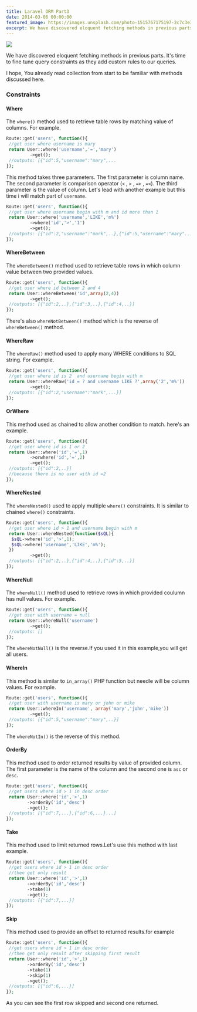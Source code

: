 ```yaml
---
title: Laravel ORM Part3
date: 2014-03-06 00:00:00
featured_image: https://images.unsplash.com/photo-1515767175197-2c7c3e3a3959
excerpt: We have discovered eloquent fetching methods in previous parts. It's time to fine tune query constraints as they add custom rules to our queries.
---
```


![](https://images.unsplash.com/photo-1515767175197-2c7c3e3a3959)

We have discovered eloquent fetching methods in previous parts. It's time to fine tune query constraints as they add custom rules to our queries.

I hope, You already read collection from start to be familiar with methods discussed here.

### Constraints

#### Where

The `where()` method used to retrieve table rows by matching value of columns. For example.

```php
Route::get('users', function(){
 //get user where username is mary
 return User::where('username','=','mary')
         ->get();
 //outputs: [{"id":5,"username":"mary",...
});
```

This method takes three parameters. The first parameter is column name. The second parameter is comparison operator (`<` , `>` , `=>` , `=<`). The third parameter is the value of column. Let's lead with another example but this time i will match part of `username`.

```php
Route::get('users', function(){
 //get user where username begin with m and id more than 1
 return User::where('username','LIKE','m%')
         ->where('id','>','1')
         ->get();
 //outputs: [{"id":2,"username":"mark",..},{"id":5,"username":"mary"...}]
});
```

#### WhereBetween

The `whereBetween()` method used to retrieve table rows in which column value between two provided values.

```php
Route::get('users', function(){
 //get user where id between 2 and 4
 return User::whereBetween('id',array(2,4))
         ->get();
 //outputs: [{"id":2,..},{"id":3,..},{"id":4,..}]
});
```

There's also `whereNotBetween()` method which is the reverse of `whereBetween()` method.

#### WhereRaw

The `whereRaw()` method used to apply many WHERE conditions to SQL string. For example.

```php
Route::get('users', function(){
 //get user where id is 2  and username begin with m
 return User::whereRaw('id = ? and username LIKE ?',array('2','m%'))
         ->get();
 //outputs: [{"id":2,"username":"mark",...}]
});
```

#### OrWhere

This method used as chained to allow another condition to match. here's an example.

```php
Route::get('users', function(){
 //get user where id is 1 or 2
 return User::where('id','=',1)
         ->orwhere('id','=',2)
         ->get();
 //outputs: [{"id":2,..}]
 //because there is no user with id =2
});
```

#### WhereNested

The `whereNested()` used to apply multiple `where()` constraints. It is similar to chained `where()` constraints.

```php
Route::get('users', function(){
 //get user where id > 1 and username begin with m
 return User::whereNested(function($sQL){
  $sQL->where('id','>',1);
  $sQL->where('username','LIKE','m%');
 })
         ->get();
 //outputs: [{"id":2,..},{"id":4,..},{"id":5,..}]
});
```

#### WhereNull

The `whereNull()` method used to retrieve rows in which provided coulumn has null values. For example.

```php
Route::get('users', function(){
 //get user with username = null
 return User::whereNull('username')
         ->get();
 //outputs: []
});
```

The `whereNotNull()` is the reverse.If you used it in this example,you will get all users.

#### WhereIn

This method is similar to `in_array()` PHP function but needle will be column values. For example.

```php
Route::get('users', function(){
 //get user with username is mary or john or mike
 return User::whereIn('username', array('mary','john','mike'))
         ->get();
 //outputs: [{"id":5,"username":"mary",..}]
});
```

The `whereNotIn()` is the reverse of this method.

#### OrderBy

This method used to order returned results by value of provided column. The first parameter is the name of the column and the second one is `asc` or `desc`.

```php
Route::get('users', function(){
 //get users where id > 1 in desc order
 return User::where('id','>',1)
        ->orderBy('id','desc')
        ->get();
 //outputs: [{"id":7,...},{"id":6,...}...]
});
```

#### Take

This method used to limit returned rows.Let's use this method with last example.

```php
Route::get('users', function(){
 //get users where id > 1 in desc order
 //then get only result
 return User::where('id','>',1)
        ->orderBy('id','desc')
        ->take(1)
        ->get();
 //outputs: [{"id":7,...}]
});
```

#### Skip

This method used to provide an offset to returned results.for example

```php
Route::get('users', function(){
 //get users where id > 1 in desc order
 //then get only result after skipping first result
 return User::where('id','>',1)
        ->orderBy('id','desc')
        ->take(1)
        ->skip(1)
        ->get();
 //outputs: [{"id":6,...}]
});
```

As you can see the first row skipped and second one returned.